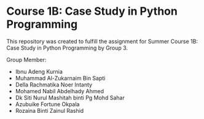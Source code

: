 # Course 1B: Case Study in Python Programming
This repository was created to fulfill the assignment for Summer Course 1B: Case Study in Python Programming by Group 3.

Group Member: 
- Ibnu Adeng Kurnia
- Muhammad Al-Zukarnaim Bin Sapti
- Della Rachmatika Noer Intanty
- Mohamed Nabil Abdelhady Ahmed
- Dk Siti Nurul Mashitah binti Pg Mohd Sahar
- Azubuike Fortune Okpala
- Rozaina Binti Zainul Rashid 
